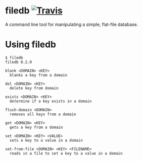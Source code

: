 # filedb [![Travis](https://img.shields.io/travis/josegonzalez/bash-filedb.svg?style=flat-square)]()

A command line tool for manipulating a simple, flat-file database.

# Using filedb

```
$ filedb
filedb 0.2.0

blank <DOMAIN> <KEY>
  blanks a key from a domain

del <DOMAIN> <KEY>
  delete key from domain

exists <DOMAIN> <KEY>
  determine if a key exists in a domain

flush-domain <DOMAIN>
  removes all keys from a domain

get <DOMAIN> <KEY>
  gets a key from a domain

set <DOMAIN> <KEY> <VALUE>
  sets a key to a value in a domain

set-from-file <DOMAIN> <KEY> <FILENAME>
  reads in a file to set a key to a value in a domain

```
